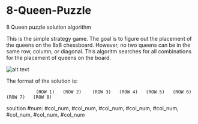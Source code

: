 # 8-Queen-Puzzle
8 Queen puzzle solution algorithm

This is the simple strategy game. The goal is to figure out the placement of the queens on the 8x8 chessboard. However, no two queens can be in the same row, column, or diagonal. This algoritm searches for all combinations for the placement of queens on the board. 


![alt text](http://www.aiai.ed.ac.uk/~gwickler/images/8-queens-config.png)


The format of the solution is: 

               (ROW 1)   (ROW 2)    (ROW 3)   (ROW 4)   (ROW 5)   (ROW 6)   (ROW 7)   (ROW 8)
soultion #num: #col_num, #col_num, #col_num, #col_num, #col_num, #col_num, #col_num, #col_num


